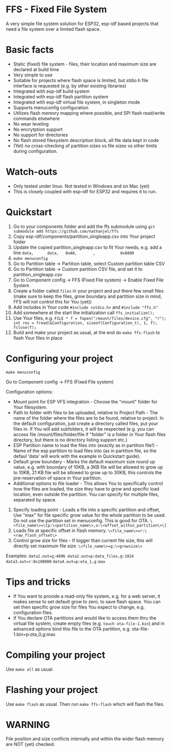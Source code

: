 # FFS - Fixed File System

A very simple file system solution for ESP32, esp-idf based projects that need a file system over a limited flash space.

# Basic facts

* Static (fixed) file system - files, their location and maximum size are declared at build time
* Very simple to use
* Suitable for projects where flash space is limited, but stdio.h file interface is requested (e.g. by other existing libraries)
* Integrated with esp-idf build system
* Integrated with esp-idf flash partition system
* Integrated with esp-idf virtual file system, in singleton mode
* Supports menuconfig configuration
* Utilizes flash memory mapping where possible, and SPI flash read/write commands elsewhere
* No wear leveling
* No encrytption support
* No support for directories
* No flash stored filesystem description block, all file data kept in code
* (Yet) no cross-checking of partition sizes vs file sizes vs other limits during configuration.

# Watch-outs

* Only tested under linux. Not tested in Windows and on Mac (yet)
* This is closely coupled with esp-idf for ESP32 and requires it to run.

# Quickstart

1. Go to your components folder and add the ffs submodule using `git submodule add https://github.com/nathanjel/ffs`
2. Copy esp-idf/components/partition_singleapp.csv into Your project folder
3. Update the copied partition_singleapp.csv to fit Your needs, e.g. add a line `data,		data,	0xA0,		,			0x8000`
4. `make menuconfig`
5. Go to Partition table -> Partition table, select Custom partition table CSV 
6. Go to Partition table -> Custom partition CSV file, and set it to partition_singleapp.csv
7. Go to Component config -> FFS (Fixed File system) -> Enable Fixed File System
8. Create a folder called `files` in your project and put there few small files (make sure to keep the files, grow boundary and partition size in mind, FFS will not control this for You (yet))
9. Add includes in Your code `#include <stdio.h>` and `#include "ffs.h"`
10. Add somewhere at the start the initialization call `ffs_initialize();`
11. Use Your files, e.g. 
`FILE * f = fopen("/mount/files/device.cfg", "r");
int res = fread(&Configuration, sizeof(Configuration_t), 1, f);
fclose(f);`
12. Build and make your project as usual, at the end do `make ffs-flash` to flash Your files in place

# Configuring your project

`make menuconfig`

Go to Component config -> FFS (Fixed File system)

Configuration options:

* Mount point for ESP VFS integration - Choose the "mount" folder for Your filesystem.
* Path to folder with files to be uploaded, relative to Project Path - The name of the folder where the files are to be found, relative to project. In the default configuration, just create a directory called files, put your files in. If You will add subfolders, it will be respected (e.g. you can access file /mount/files/folder/file if "folder" is a folder in Your flash files directory, but there is no directory listing support etc.)
* ESP Partition name to load the files into (exactly as in partition file!) - Name of the esp partition to load files into (as in partition file, so the defaul 'data' will work with the example in Quickstart guide).
* Default grow boundary - Marks the default maximum size round up value, e.g. with boundary of 10KB, a 3KB file will be allowed to grow up to 10KB, 21 KB file will be allowed to grow up to 30KB, this controls the pre-reservation of space in Your partition.
* Additional options to file loader - This allows You to specifically control how the files are loaded, the size they have to grow and specific load location, even outside the partition. You can specify for multiple files, separated by space.

1. Specify loading point - Loads a file into a specific partition and offset, Use "max" for file specific grow value for the whole partition to be used. Do not use the partition set in menuconfig. This is good for OTA.
`\<file_name\>=\[p:\<partition_name\>,o:\<offset_within_partition\>\]`
2. Loads file at specific offset in flash memory.
`\<file_name\>=r:\<raw_flash_offset\>`
3. Control grow size for files - If bigger than current file size, this will directly set maximum file size.
`\<file_name\>=g:\<growsize\>`

Examples:
`data1.out=g:4096 data2.out=p:data_files,g:1024`
`data3.out=r:0x100000`
`data4.out=p:ota_1,g:max`

# Tips and tricks

* If You want to provide a read-only file system, e.g. for a web server, it makes sense to set default grow to zero, to save flash space. You can set then specific grow size for files You expect to change, e.g. configuration files.
* If You declare OTA partitions and would like to access them thru the virtual file system, create empty files (e.g. `touch ota-file-1.bin`) and in advanced options bind this file to the OTA partition, e.g. ota-file-1.bin=p:ota_0,g:max

# Compiling your project

Use `make all` as usual.

# Flashing your project

Use `make flash` as usual. Then run `make ffs-flash` which will flash the files.

# WARNING

File position and size conflicts internally and within the wider flash memory are NOT (yet) checked.